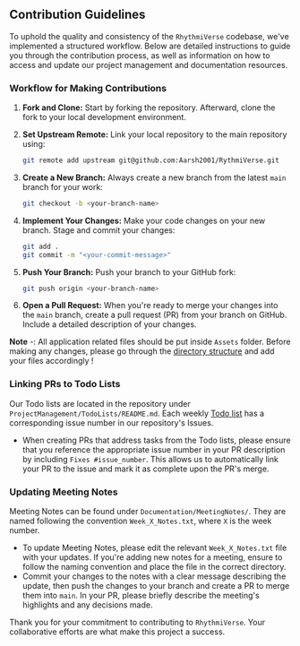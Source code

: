 ## Contribution Guidelines

To uphold the quality and consistency of the `RhythmiVerse` codebase, we've implemented a structured workflow. Below are detailed instructions to guide you through the contribution process, as well as information on how to access and update our project management and documentation resources.

### Workflow for Making Contributions

1. **Fork and Clone:**
   Start by forking the repository. Afterward, clone the fork to your local development environment.

2. **Set Upstream Remote:**
   Link your local repository to the main repository using:
   ```sh
   git remote add upstream git@github.com:Aarsh2001/RythmiVerse.git
   ```

3. **Create a New Branch:**
   Always create a new branch from the latest `main` branch for your work:
   ```sh
   git checkout -b <your-branch-name>
   ```

4. **Implement Your Changes:**
   Make your code changes on your new branch. Stage and commit your changes:
   ```sh
   git add .
   git commit -m "<your-commit-message>"
   ```

5. **Push Your Branch:**
   Push your branch to your GitHub fork:
   ```sh
   git push origin <your-branch-name>
   ```

6. **Open a Pull Request:**
   When you're ready to merge your changes into the `main` branch, create a pull request (PR) from your branch on GitHub. Include a detailed description of your changes.

**Note** -: All application related files should be put inside `Assets` folder. Before making any changes, please go through the [directory structure](https://github.com/Aarsh2001/RythmiVerse/tree/main/Assets) and add your files accordingly !

### Linking PRs to Todo Lists

Our Todo lists are located in the repository under `ProjectManagement/TodoLists/README.md`. Each weekly [Todo list](https://github.com/Aarsh2001/RythmiVerse/blob/main/ProjectManagement/TodoLists/README.md) has a corresponding issue number in our repository's Issues.

- When creating PRs that address tasks from the Todo lists, please ensure that you reference the appropriate issue number in your PR description by including `Fixes #issue_number`. This allows us to automatically link your PR to the issue and mark it as complete upon the PR's merge.

### Updating Meeting Notes

Meeting Notes can be found under `Documentation/MeetingNotes/`. They are named following the convention `Week_X_Notes.txt`, where `X` is the week number.

- To update Meeting Notes, please edit the relevant `Week_X_Notes.txt` file with your updates. If you're adding new notes for a meeting, ensure to follow the naming convention and place the file in the correct directory.
- Commit your changes to the notes with a clear message describing the update, then push the changes to your branch and create a PR to merge them into `main`. In your PR, please briefly describe the meeting's highlights and any decisions made.

Thank you for your commitment to contributing to `RhythmiVerse`. Your collaborative efforts are what make this project a success.
